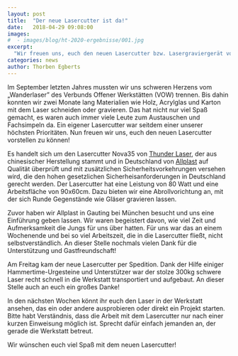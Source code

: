 ```yaml
---
layout: post
title:  "Der neue Lasercutter ist da!"
date:   2018-04-29 09:08:00
images:
#  - images/blog/ht-2020-ergebnisse/001.jpg
excerpt:
  "Wir freuen uns, euch den neuen Lasercutter bzw. Lasergraviergerät vorstellen zu können. Es ist eines der wichtigsten Vorhaben für dieses Jahr."
categories: news
author: Thorben Egberts
---
```


Im September letzten Jahres mussten wir uns schweren Herzens vom „Wanderlaser” des Verbunds Offener Werkstätten (VOW) trennen. Bis dahin konnten wir zwei Monate lang Materialien wie Holz, Acrylglas und Karton mit dem Laser schneiden oder gravieren. Das hat nicht nur viel Spaß gemacht, es waren auch immer viele Leute zum Austauschen und Fachsimpeln da. Ein eigener Lasercutter war seitdem einer unserer höchsten Prioritäten. Nun freuen wir uns, euch den neuen Lasercutter vorstellen zu können!

Es handelt sich um den Lasercutter Nova35 von [Thunder Laser](http://www.thunderlaser.com/), der aus chinesischer Herstellung stammt und in Deutschland von [Allplast](https://www.deinlasershop.de/) auf Qualität überprüft und mit zusätzlichen Sicherheitsvorkehrungen versehen wird, die den hohen gesetzlichen Sicherheisanforderungen in Deutschland gerecht werden. Der Lasercutter hat eine Leistung von 80 Watt und eine Arbeitsfläche von 90x60cm. Dazu bieten wir eine Abrollvorichtung an, mit der sich Runde Gegenstände wie Gläser gravieren lassen.

Zuvor haben wir Allplast in Gauting bei München besucht und uns eine Einführung geben lassen. Wir waren begeistert davon, wie viel Zeit und Aufmerksamkeit die Jungs für uns über hatten. Für uns war das an einem Wochenende und bei so viel Arbeitszeit, die in die Lasercutter fließt, nicht selbstverständlich. An dieser Stelle nochmals vielen Dank für die Unterstützung und Gastfreundschaft!

Am Freitag kam der neue Lasercutter per Spedition. Dank der Hilfe einiger Hammertime-Urgesteine und Unterstützer war der stolze 300kg schwere Laser recht schnell in die Werkstatt transportiert und aufgebaut. An dieser Stelle auch an euch ein großes Danke!

In den nächsten Wochen könnt ihr euch den Laser in der Werkstatt ansehen, das ein oder andere ausprobieren oder direkt ein Projekt starten. Bitte habt Verständnis, dass die Arbeit mit dem Lasercutter nur nach einer kurzen Einweisung möglich ist. Sprecht dafür einfach jemanden an, der gerade die Werkstatt betreut.

Wir wünschen euch viel Spaß mit dem neuen Lasercutter!
